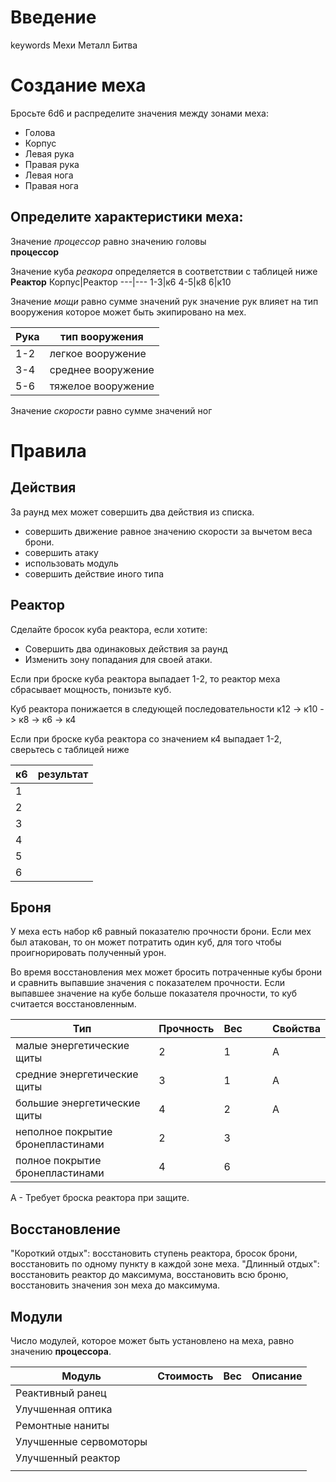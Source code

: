 # Введение

keywords
Мехи
Металл
Битва


# Создание меха

Бросьте 6d6 и распределите значения между зонами меха:  
* Голова  
* Корпус  
* Левая рука  
* Правая рука  
* Левая нога  
* Правая нога  

## Определите характеристики меха:  
Значение *процессор* равно значению головы  
**процессор**


Значение куба *реакора* определяется в соответствии с таблицей ниже  
**Реактор**
Корпус|Реактор
---|---
1-3|к6
4-5|к8
6|к10




Значение *мощи* равно сумме значений рук 
значение рук влияет на тип вооружения которое может быть экипировано на мех. 


Рука|тип вооружения
---|---
1-2|легкое вооружение
3-4|среднее вооружение
5-6|тяжелое вооружение

Значение *скорости* равно сумме значений ног  

# Правила

## Действия

За раунд мех может совершить два действия из списка.
* совершить движение равное значению скорости за вычетом веса брони.
* совершить атаку
* использовать модуль
* совершить действие иного типа


## Реактор

Сделайте бросок куба реактора, если хотите:
* Совершить два одинаковых действия за раунд
* Изменить зону попадания для своей атаки. 


Если при броске куба реактора выпадает 1-2, то реактор меха сбрасывает мощность, понизьте куб.

Куб реактора понижается в следующей последовательности к12 -> к10 -> к8 -> к6 -> к4

Если при броске куба реактора со значением к4 выпадает 1-2, сверьтесь с таблицей ниже

к6|результат
---|---
1| 
2|	
3|
4|
5|
6| 


## Броня

У меха есть набор к6 равный показателю прочности брони. Если мех был атакован, то он может потратить один куб, для того чтобы проигнорировать полученный урон.

Во время восстановления мех может бросить потраченные кубы брони и сравнить выпавшие значения с показателем прочности. Если выпавшее значение на кубе больше показателя прочности, то куб считается восстановленным.


Тип|Прочность|Вес|||Свойства
---|---|---|---|---|---
малые энергетические щиты|2|1|||А
средние энергетические щиты|3|1|||А
большие энергетические щиты|4|2|||А
неполное покрытие бронепластинами|2|3|||
полное покрытие бронепластинами|4|6|||

А - Требует броска реактора при защите.

## Восстановление

"Короткий отдых": восстановить ступень реактора, бросок брони, восстановить по одному пункту в каждой зоне меха.
"Длинный отдых": восстановить реактор до максимума, восстановить всю броню, восстановить значения зон меха до максимума.

## Модули

Число модулей, которое может быть установлено на меха, равно значению **процессора**.


Модуль | Стоимость | Вес | Описание
---|---|---|---
Реактивный ранец|||
Улучшенная оптика|||
Ремонтные наниты|||
Улучшенные сервомоторы|||
Улучшенный реактор|||
|||